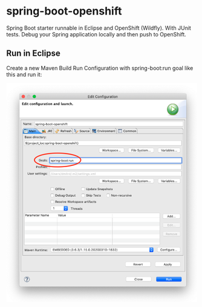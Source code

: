 # spring-boot-openshift
Spring Boot starter runnable in Eclipse and OpenShift (Wildfly). With JUnit tests. Debug your Spring application locally and then push to OpenShift. 

## Run in Eclipse
Create a new Maven Build Run Configuration with spring-boot:run goal like this and run it:

<img src="https://raw.githubusercontent.com/darwinjob/spring-boot-openshift/master/docs/spring-boot-run.png" width="600">
